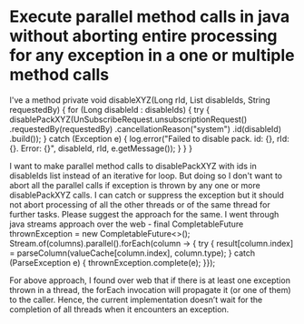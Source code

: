 
# Execute parallel method calls in java without aborting entire processing for any exception in a one or multiple method calls

I've a method
private void disableXYZ(Long rId, List<Long> disableIds, String requestedBy) {
        for (Long disableId : disableIds) {
            try {
                disablePackXYZ(UnSubscribeRequest.unsubscriptionRequest()
                        .requestedBy(requestedBy)
                        .cancellationReason("system")
                        .id(disableId)
                        .build());
            } catch (Exception e) {
                log.error("Failed to disable pack. id: {}, rId: {}. Error: {}", disableId, rId, e.getMessage());
            }
        }
    }

I want to make parallel method calls to disablePackXYZ with ids in disableIds list instead of an iterative for loop. But doing so I don't want to abort all the parallel calls if exception is thrown by any one or more disablePackXYZ calls. I can catch or suppress the exception but it should not abort processing of all the other threads or of the same thread for further tasks. Please suggest the approach for the same.
I went through java streams approach over the web -
final CompletableFuture<ParseException> thrownException = new CompletableFuture<>();
Stream.of(columns).parallel().forEach(column -> {
    try {
        result[column.index] = parseColumn(valueCache[column.index], column.type);
    } catch (ParseException e) {
        thrownException.complete(e);
    }});

For above approach, I found over web that if there is at least one exception thrown in a thread, the forEach invocation will propagate it (or one of them) to the caller. Hence, the current implementation doesn’t wait for the completion of all threads when it encounters an exception.

        